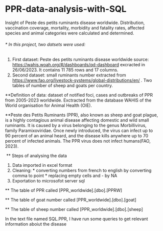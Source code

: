 # PPR-data-analysis-with-SQL
Insight of Peste des petits ruminants disease worldwide. Distribution, vaccination coverage,  mortality, morbidity and fatality rates, affected species and animal categories were calculated and determined.

###### * In this project, two datsets were used:
1. First dataset: Peste des petits ruminants disease worldwide
source: https://wahis.woah.org/#/dashboards/qd-dashboard  excracted in 26/06/2023. It contains  11 785 rows and 17 columns.
​
2. Second dataset: small ruminants number extracted from https://www.fao.org/livestock-systems/global-distributions/en/ . Two tables of number of sheep and goats per country.
   
 **Definition of data: dataset of notified foci, cases and outbreaks of PPR from 2005-2023 worldwide. Exctracted from
 the database WAHIS of the World organisation for Animal Health (OIE).

**Peste des Petits Ruminants (PPR), also known as sheep and goat plague, is a highly contagious animal disease 
affecting domestic and wild small ruminants. It is caused by a virus belonging to the genus Morbillivirus,
 family Paramixoviridae. Once newly introduced, the virus can infect up to 90 percent of an animal heard, 
and the disease kills anywhere up to 70 percent of infected animals. The PPR virus does not infect humans(FAO, 2023).

​
** Steps of analysing the data
​
1) Data imported in excel format
2) Cleaning: * converting numbers from french to english by converting comma to point 
              * replacing empty cells and - by NA
2) Exportation to microsofot server sql

** The table of PPR called [PPR_worldwide].[dbo].[PPRW]
   
** The table of goat number called [PPR_worldwide].[dbo].[goat]

** The table of sheep number called [PPR_worldwide].[dbo].[sheep]

   In the text file named SQL.PPR, I have run some queries to get relevant information aboiut the disease 
